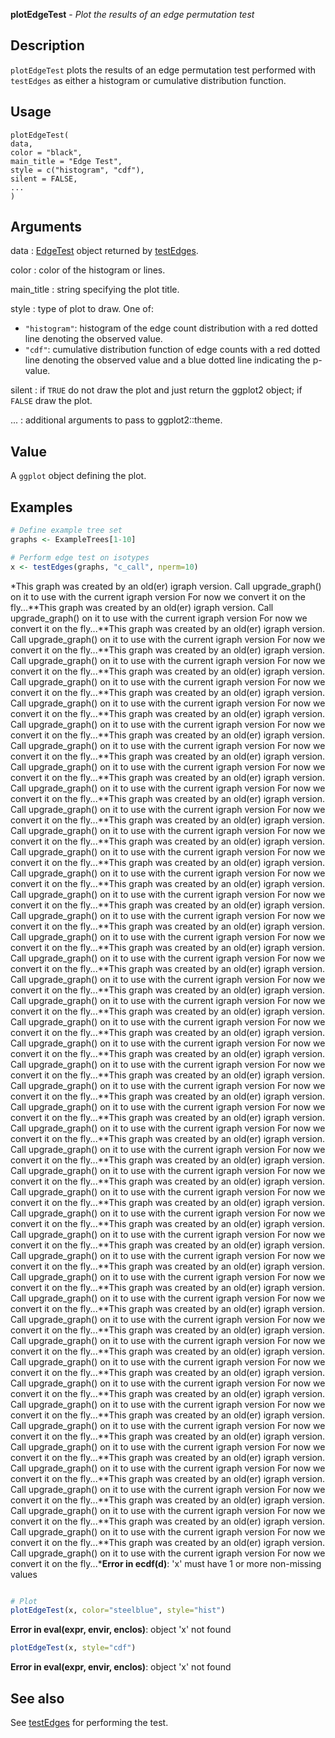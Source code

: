 **plotEdgeTest** - *Plot the results of an edge permutation test*

Description
--------------------

`plotEdgeTest` plots the results of an edge permutation test performed with 
`testEdges` as either a histogram or cumulative distribution function.


Usage
--------------------
```
plotEdgeTest(
data,
color = "black",
main_title = "Edge Test",
style = c("histogram", "cdf"),
silent = FALSE,
...
)
```

Arguments
-------------------

data
:   [EdgeTest](EdgeTest-class.md) object returned by [testEdges](testEdges.md).

color
:   color of the histogram or lines.

main_title
:   string specifying the plot title.

style
:   type of plot to draw. One of:

+  `"histogram"`:  histogram of the edge count 
distribution with a red dotted line
denoting the observed value.
+  `"cdf"`:        cumulative distribution function 
of edge counts with a red dotted 
line denoting the observed value and
a blue dotted line indicating the 
p-value.


silent
:   if `TRUE` do not draw the plot and just return the ggplot2 
object; if `FALSE` draw the plot.

...
:   additional arguments to pass to ggplot2::theme.




Value
-------------------

A `ggplot` object defining the plot.



Examples
-------------------

```R
# Define example tree set
graphs <- ExampleTrees[1-10]

# Perform edge test on isotypes
x <- testEdges(graphs, "c_call", nperm=10)

```

*This graph was created by an old(er) igraph version.
  Call upgrade_graph() on it to use with the current igraph version
  For now we convert it on the fly...**This graph was created by an old(er) igraph version.
  Call upgrade_graph() on it to use with the current igraph version
  For now we convert it on the fly...**This graph was created by an old(er) igraph version.
  Call upgrade_graph() on it to use with the current igraph version
  For now we convert it on the fly...**This graph was created by an old(er) igraph version.
  Call upgrade_graph() on it to use with the current igraph version
  For now we convert it on the fly...**This graph was created by an old(er) igraph version.
  Call upgrade_graph() on it to use with the current igraph version
  For now we convert it on the fly...**This graph was created by an old(er) igraph version.
  Call upgrade_graph() on it to use with the current igraph version
  For now we convert it on the fly...**This graph was created by an old(er) igraph version.
  Call upgrade_graph() on it to use with the current igraph version
  For now we convert it on the fly...**This graph was created by an old(er) igraph version.
  Call upgrade_graph() on it to use with the current igraph version
  For now we convert it on the fly...**This graph was created by an old(er) igraph version.
  Call upgrade_graph() on it to use with the current igraph version
  For now we convert it on the fly...**This graph was created by an old(er) igraph version.
  Call upgrade_graph() on it to use with the current igraph version
  For now we convert it on the fly...**This graph was created by an old(er) igraph version.
  Call upgrade_graph() on it to use with the current igraph version
  For now we convert it on the fly...**This graph was created by an old(er) igraph version.
  Call upgrade_graph() on it to use with the current igraph version
  For now we convert it on the fly...**This graph was created by an old(er) igraph version.
  Call upgrade_graph() on it to use with the current igraph version
  For now we convert it on the fly...**This graph was created by an old(er) igraph version.
  Call upgrade_graph() on it to use with the current igraph version
  For now we convert it on the fly...**This graph was created by an old(er) igraph version.
  Call upgrade_graph() on it to use with the current igraph version
  For now we convert it on the fly...**This graph was created by an old(er) igraph version.
  Call upgrade_graph() on it to use with the current igraph version
  For now we convert it on the fly...**This graph was created by an old(er) igraph version.
  Call upgrade_graph() on it to use with the current igraph version
  For now we convert it on the fly...**This graph was created by an old(er) igraph version.
  Call upgrade_graph() on it to use with the current igraph version
  For now we convert it on the fly...**This graph was created by an old(er) igraph version.
  Call upgrade_graph() on it to use with the current igraph version
  For now we convert it on the fly...**This graph was created by an old(er) igraph version.
  Call upgrade_graph() on it to use with the current igraph version
  For now we convert it on the fly...**This graph was created by an old(er) igraph version.
  Call upgrade_graph() on it to use with the current igraph version
  For now we convert it on the fly...**This graph was created by an old(er) igraph version.
  Call upgrade_graph() on it to use with the current igraph version
  For now we convert it on the fly...**This graph was created by an old(er) igraph version.
  Call upgrade_graph() on it to use with the current igraph version
  For now we convert it on the fly...**This graph was created by an old(er) igraph version.
  Call upgrade_graph() on it to use with the current igraph version
  For now we convert it on the fly...**This graph was created by an old(er) igraph version.
  Call upgrade_graph() on it to use with the current igraph version
  For now we convert it on the fly...**This graph was created by an old(er) igraph version.
  Call upgrade_graph() on it to use with the current igraph version
  For now we convert it on the fly...**This graph was created by an old(er) igraph version.
  Call upgrade_graph() on it to use with the current igraph version
  For now we convert it on the fly...**This graph was created by an old(er) igraph version.
  Call upgrade_graph() on it to use with the current igraph version
  For now we convert it on the fly...**This graph was created by an old(er) igraph version.
  Call upgrade_graph() on it to use with the current igraph version
  For now we convert it on the fly...**This graph was created by an old(er) igraph version.
  Call upgrade_graph() on it to use with the current igraph version
  For now we convert it on the fly...**This graph was created by an old(er) igraph version.
  Call upgrade_graph() on it to use with the current igraph version
  For now we convert it on the fly...**This graph was created by an old(er) igraph version.
  Call upgrade_graph() on it to use with the current igraph version
  For now we convert it on the fly...**This graph was created by an old(er) igraph version.
  Call upgrade_graph() on it to use with the current igraph version
  For now we convert it on the fly...**This graph was created by an old(er) igraph version.
  Call upgrade_graph() on it to use with the current igraph version
  For now we convert it on the fly...**This graph was created by an old(er) igraph version.
  Call upgrade_graph() on it to use with the current igraph version
  For now we convert it on the fly...**This graph was created by an old(er) igraph version.
  Call upgrade_graph() on it to use with the current igraph version
  For now we convert it on the fly...**This graph was created by an old(er) igraph version.
  Call upgrade_graph() on it to use with the current igraph version
  For now we convert it on the fly...**This graph was created by an old(er) igraph version.
  Call upgrade_graph() on it to use with the current igraph version
  For now we convert it on the fly...**This graph was created by an old(er) igraph version.
  Call upgrade_graph() on it to use with the current igraph version
  For now we convert it on the fly...**This graph was created by an old(er) igraph version.
  Call upgrade_graph() on it to use with the current igraph version
  For now we convert it on the fly...**This graph was created by an old(er) igraph version.
  Call upgrade_graph() on it to use with the current igraph version
  For now we convert it on the fly...**This graph was created by an old(er) igraph version.
  Call upgrade_graph() on it to use with the current igraph version
  For now we convert it on the fly...**This graph was created by an old(er) igraph version.
  Call upgrade_graph() on it to use with the current igraph version
  For now we convert it on the fly...**This graph was created by an old(er) igraph version.
  Call upgrade_graph() on it to use with the current igraph version
  For now we convert it on the fly...**This graph was created by an old(er) igraph version.
  Call upgrade_graph() on it to use with the current igraph version
  For now we convert it on the fly...**This graph was created by an old(er) igraph version.
  Call upgrade_graph() on it to use with the current igraph version
  For now we convert it on the fly...***Error in ecdf(d)**: 'x' must have 1 or more non-missing values
```R

# Plot
plotEdgeTest(x, color="steelblue", style="hist")

```

**Error in eval(expr, envir, enclos)**: object 'x' not found
```R
plotEdgeTest(x, style="cdf")
```

**Error in eval(expr, envir, enclos)**: object 'x' not found

See also
-------------------

See [testEdges](testEdges.md) for performing the test.






